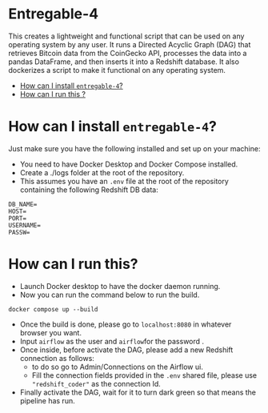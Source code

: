 # Entregable-4

This creates a lightweight and functional script that can be used on any operating system by any user. 
It runs a Directed Acyclic Graph (DAG) that retrieves Bitcoin data from the CoinGecko API, processes 
the data into a pandas DataFrame, and then inserts it into a Redshift database.
It also dockerizes a script to make it functional on any operating system.

- [How can I install `entregable-4`?](#how-can-i-install-entregable-3)
- [How can I run this ?](#how-can-i-run-this?)

# How can I install `entregable-4`?
Just make sure you have the following installed and set up on your machine:

- You need to have Docker Desktop and Docker Compose installed.
- Create a ./logs folder at the root of the repository.
- This assumes you have an `.env` file at the root of the repository containing the following Redshift DB data:
```
DB_NAME=
HOST=
PORT=
USERNAME=
PASSW=
```

# How can I run this?
- Launch Docker desktop to have the docker daemon running.
- Now you can run the command below to run the build.
```
docker compose up --build
```
- Once the build is done, please go to `localhost:8080` in whatever browser you want.
- Input `airflow` as the user and `airflow`for the password . 
- Once inside, before activate the DAG, please add a new Redshift connection as follows: 
  - to do so go to Admin/Connections on the Airflow ui.
  - Fill the connection fields provided in the `.env` shared file, please use `"redshift_coder"` as the connection Id. 
- Finally activate the DAG, wait for it to turn dark green so that means the pipeline has run.